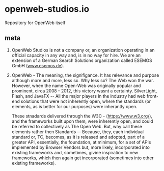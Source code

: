 # openweb-studios.io
Repository for OpenWeb itself

## meta
1) OpenWeb Studios is not a company or, an organization operating in an official capacity in any way and, 
   is in no way for hire. We are an extension of a German Search Solutions organization called ESEMOS GmbH
   (www.esemos.de).

2) OpenWeb - The meaning, the signifigance. It has relevance and purpose although more and more, less so. 
    Why less so? The Web won the war. However, when the name Open-Web was originally popular and prominent, circa 2008 - 2012, this victory wasnt a certainty. SilverLight, Flash, and JavaFX -- All the major players in the industry had web front-end solutions that were not inherently open, where the standards (or elements, as is better for our purposes) were inherantly open. 
    
    These stnadards delivered through the W3C - (https://www.w3.org/), and the frameworks built upon them, were inherently open, and could be referred to collectively as The Open Web. But, why call these elements rather then Standards -- Because, they, each individual standard or, TC, becomes, as it is released and adopted, part of a greater API, essentially, the foundation, at minimum, for a set of APIs implemented by Browser
    Vendors but, more likely, incorporated into existing frameworks and, sometimes, givine inspiration to new
    frameworks, which then again get incorporated (sometimes into other existing frameworks). 



